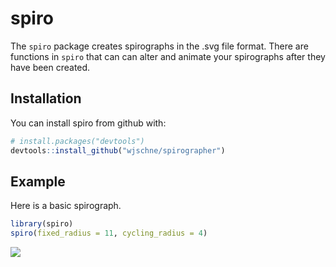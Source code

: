
<!-- README.md is generated from README.Rmd. Please edit that file -->

# spiro

The `spiro` package creates spirographs in the .svg file format. There
are functions in `spiro` that can can alter and animate your spirographs
after they have been created.

## Installation

You can install spiro from github with:

``` r
# install.packages("devtools")
devtools::install_github("wjschne/spirographer")
```

## Example

Here is a basic spirograph.

``` r
library(spiro)
spiro(fixed_radius = 11, cycling_radius = 4) 
```

![](spiro020.svg)<!-- -->
